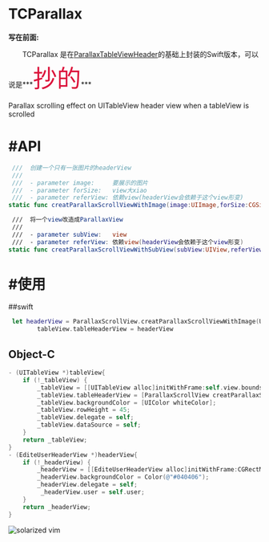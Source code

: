 # TCParallax
**写在前面:**


&emsp;&emsp;TCParallax 是在[ParallaxTableViewHeader](https://github.com/Vinodh-G/ParallaxTableViewHeader.git)的基础上封装的Swift版本，可以说是***<font face="微软雅黑" size = 72 color = "#DC143C">抄的</font>***


Parallax scrolling effect on UITableView header view when a tableView is scrolled



#API
======
```swift
 ///  创建一个只有一张图片的headerView
 ///
 ///  - parameter image:     要展示的图片
 ///  - parameter forSize:   view大xiao
 ///  - parameter referView: 依赖view(headerView会依赖于这个view形变)
static func creatParallaxScrollViewWithImage(image:UIImage,forSize:CGSize,referView:UITableView?) -> ParallaxScrollView 

 ///  将一个view改造成ParallaxView
 ///
 ///  - parameter subView:   view
 ///  - parameter referView: 依赖view(headerView会依赖于这个view形变)
static func creatParallaxScrollViewWithSubView(subView:UIView,referView:UITableView) -> ParallaxScrollView 
```
#使用
======
##swift
```swift
 let headerView = ParallaxScrollView.creatParallaxScrollViewWithImage(UIImage(named: "imageDemo.jpg")!, forSize: CGSize(width: tableView.bounds.width, height: 300),referView: tableView)
        tableView.tableHeaderView = headerView
```
## Object-C
```Objective-C
- (UITableView *)tableView{
    if (!_tableView) {
        _tableView = [[UITableView alloc]initWithFrame:self.view.bounds style:UITableViewStyleGrouped];
        _tableView.tableHeaderView = [ParallaxScrollView creatParallaxScrollViewWithSubView:self.headerView referView:_tableView];
        _tableView.backgroundColor = [UIColor whiteColor];
        _tableView.rowHeight = 45;
        _tableView.delegate = self;
        _tableView.dataSource = self;
    }
    return _tableView;
}
- (EditeUserHeaderView *)headerView{
    if (!_headerView) {
        _headerView = [[EditeUserHeaderView alloc]initWithFrame:CGRectMake(0, 0, ScreenWidth, 167)];
        _headerView.backgroundColor = Color(@"#040406");
        _headerView.delegate = self;
         _headerView.user = self.user;
    }
    return _headerView;
}
```

![solarized vim](https://github.com/itanchao/TCParallax/blob/master/Parallaxscrollview/Parallaxscrollview/演示.gif?raw=true)

